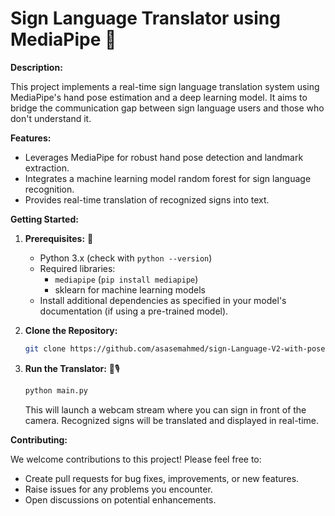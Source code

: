 # Sign Language Translator using MediaPipe 🚀

**Description:**

This project implements a real-time sign language translation system using MediaPipe's hand pose estimation and a deep learning model. It aims to bridge the communication gap between sign language users and those who don't understand it.

**Features:**

- Leverages MediaPipe for robust hand pose detection and landmark extraction.
- Integrates a machine learning model random forest for sign language recognition.
- Provides real-time translation of recognized signs into text.

**Getting Started:**

1. **Prerequisites:** 🏅
   - Python 3.x (check with `python --version`)
   - Required libraries:
     - `mediapipe` (`pip install mediapipe`)
     - sklearn for machine learning models
   - Install additional dependencies as specified in your model's documentation (if using a pre-trained model).

2. **Clone the Repository:**
   ```bash
   git clone https://github.com/asasemahmed/sign-Language-V2-with-pose-estimation.git
   ```

3. **Run the Translator:** 📢🎙️
   ```bash
   python main.py
   ```

   This will launch a webcam stream where you can sign in front of the camera. Recognized signs will be translated and displayed in real-time.

**Contributing:**

We welcome contributions to this project! Please feel free to:

- Create pull requests for bug fixes, improvements, or new features.
- Raise issues for any problems you encounter.
- Open discussions on potential enhancements.
